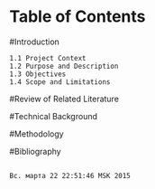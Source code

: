 Table of Contents 
==================

#Introduction 

	1.1 Project Context
	1.2	Purpose and Description					
	1.3	Objectives
	1.4 Scope and Limitations

	
#Review of Related Literature

	
#Technical Background

	
#Methodology


#Bibliography


                                                                                                                                             Вс. марта 22 22:51:46 MSK 2015



